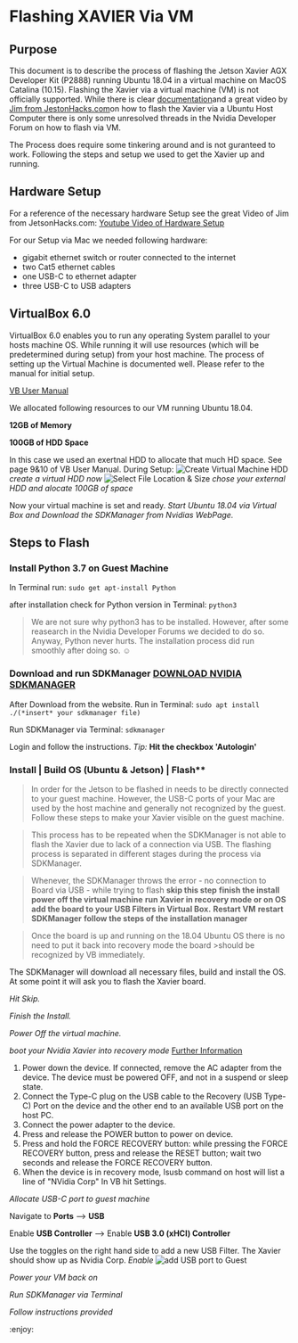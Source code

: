 # Flashing XAVIER Via VM

## Purpose
This document is to describe the process of flashing the Jetson Xavier AGX Developer Kit (P2888) running Ubuntu 18.04 in a 
virtual machine on MacOS Catalina (10.15). 
Flashing the Xavier via a virtual machine (VM) is not officially supported. 
While there is clear [documentation](https://www.developer.nvidia.com/nvidia-sdk-manager)and a great video by [Jim from JestonHacks.com](https://www.jetsonhacks.com/2019/06/04/nvidia-sdk-manager-for-jetson-jetpack-4-2/)on how to 
flash the Xavier via a Ubuntu Host Computer there is only some unresolved threads in the Nvidia Developer Forum on how to flash via VM.

The Process does require some tinkering around and is not guranteed to work. Following the steps and setup we used to get the Xavier up and running.

## Hardware Setup
For a reference of the necessary hardware Setup see the great Video of Jim from JetsonHacks.com:
[Youtube Video of Hardware Setup](https://www.youtube.com/watch?v=Pncjv6FoQzU&t=155s)

For our Setup via Mac we needed following hardware:

- gigabit ethernet switch or router connected to the internet
- two Cat5 ethernet cables
- one USB-C to ethernet adapter
- three USB-C to USB adapters

## VirtualBox 6.0
VirtualBox 6.0 enables you to run any operating System parallel to your hosts machine OS. 
While running it will use resources (which will be predetermined during setup) from your host machine.
The process of setting up the Virtual Machine is documented well.
Please refer to the manual for initial setup.

[VB User Manual](https://download.virtualbox.org/virtualbox/6.0.14/UserManual.pdf)

We allocated following resources to our VM running Ubuntu 18.04.

**12GB of Memory**

**100GB of HDD Space**
    
In this case we used an exertnal HDD to allocate that much HD space. See page 9&10 of VB User Manual.
    During Setup:
    ![Create Virtual Machine HDD](https://user-images.githubusercontent.com/25865287/68291165-96475c00-0089-11ea-88b5-8bcbcbed3f7d.jpeg)
      *create a virtual HDD now*
    ![Select File Location & Size](https://user-images.githubusercontent.com/25865287/68291202-a5c6a500-0089-11ea-9fc7-08be614d509e.jpeg)
      *chose your external HDD and alocate 100GB of space*

Now your virtual machine is set and ready.
*Start Ubuntu 18.04 via Virtual Box and Download the SDKManager from Nvidias WebPage.*

## Steps to Flash
### Install Python 3.7 on Guest Machine
In Terminal run:
`sudo get apt-install Python`

after installation check for Python version in Terminal:
`python3`

>We are not sure why python3 has to be installed. However, after some reasearch in the Nvidia Developer Forums we decided to do so. Anyway, Python never hurts. The installation process did run smoothly after doing so. :relaxed:

### Download and run SDKManager [DOWNLOAD NVIDIA SDKMANAGER](https://www.developer.nvidia.com/nvidia-sdk-manager)
After Download from the website. Run in Terminal:
`sudo apt install ./(*insert* your sdkmanager file)`

Run SDKManager via Terminal:
`sdkmanager`

Login and follow the instructions.
*Tip:* **Hit the checkbox 'Autologin'**


### Install | Build OS (Ubuntu & Jetson) | Flash**

>In order for the Jetson to be flashed in needs to be directly connected to your guest machine. However, the USB-C ports of 
>your Mac are used by the host machine and generally not recognized by the guest. Follow these steps to make your Xavier 
>visible on the guest machine.

>This process has to be repeated when the SDKManager is not able to flash the Xavier due to lack of a connection via USB.
>The flashing process is separated in different stages during the process via SDKManager.

>Whenever, the SDKManager throws the error - no connection to Board via USB - while trying to flash
>**skip this step**
>**finish the install**
>**power off the virtual machine**
>**run Xavier in recovery mode or on OS** 
>**add the board to your USB Filters in Virtual Box.**
>**Restart VM**
>**restart SDKManager**
>**follow the steps of the installation manager**

>Once the board is up and running on the 18.04 Ubuntu OS there is no need to put it back into recovery mode the board >should be recognized by VB immediately.

The SDKManager will download all necessary files, build and install the OS. At some point it will ask you to flash the Xavier board.

*Hit Skip.*

*Finish the Install.*

*Power Off the virtual machine.*

*boot your Nvidia Xavier into recovery mode* 
[Further Information](https://developer.ridgerun.com/wiki/index.php?title=Xavier/Flashing_the_Board)

1. Power down the device. If connected, remove the AC adapter from the device. The device must be powered OFF, and not in a 
suspend or sleep state.
2. Connect the Type-C plug on the USB cable to the Recovery (USB Type-C) Port on the device and the other end to an 
available USB port on the host PC.
3. Connect the power adapter to the device.
4. Press and release the POWER button to power on device.
5. Press and hold the FORCE RECOVERY button: while pressing the FORCE RECOVERY button, press and release the RESET button; 
wait two seconds and release the FORCE RECOVERY button.
6. When the device is in recovery mode, lsusb command on host will list a line of "NVidia Corp"
In VB hit Settings.

*Allocate USB-C port to guest machine*

Navigate to **Ports** --> **USB**

Enable **USB Controller** --> Enable **USB 3.0 (xHCI) Controller**

Use the toggles on the right hand side to add a new USB Filter. The Xavier should show up as Nvidia Corp. *Enable*
![add USB port to Guest](https://user-images.githubusercontent.com/25865287/68293801-01476180-008f-11ea-888f-39bb0ef5a0ed.jpeg)

*Power your VM back on*

*Run SDKManager via Terminal*

*Follow instructions provided*

:enjoy:
